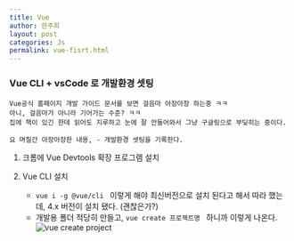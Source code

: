 ```yaml
---
title: Vue 
author: 한주희
layout: post
categories: Js
permalink: vue-fisrt.html
---
```

  ### Vue CLI + vsCode 로 개발환경 셋팅
    Vue공식 홈페이지 개발 가이드 문서를 보면 걸음마 아장아장 하는중 ㅋㅋ 
    아니, 걸음마가 아니라 기어가는 수준? ㅋㅋ  
    집에 책이 있긴 한데 읽어도 지루하고 눈에 잘 안들어와서 그냥 구글링으로 부딪히는 중이다.

    요 며칠간 아장아장한 내용, - 개발환경 셋팅을 기록한다.

1. 크롬에 Vue Devtools 확장 프로그램 설치

2. Vue CLI 설치  
   * ```vue i -g @vue/cli ``` 이렇게 해야 최신버전으로 설치 된다고 해서 따라 했는데, 4.x 버전이 설치 됐다. (괜찮은가?)  
   * 개발용 폴더 적당히 만들고, ```vue create 프로젝트명 ``` 하니까 이렇게 나온다.  
     ![vue create project]({{site.baseurl}}/assert/img/js/create-project.png)